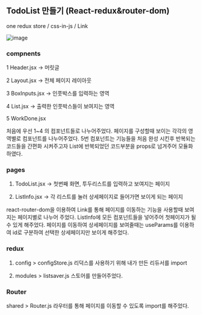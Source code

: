 ## TodoList 만들기 (React-redux&router-dom)
one redux store / css-in-js / Link

![image](https://user-images.githubusercontent.com/111853363/195377435-f19590a4-530a-4b02-8235-8e422362cb75.png)

### compnents
1 Header.jsx -> 머릿글

2 Layout.jsx -> 전체 페이지 레이아웃

3 BoxInputs.jsx -> 인풋박스를 입력하는 영역

4 List.jsx -> 출력한 인풋박스들이 보여지는 영역

5 WorkDone.jsx

처음에 우선 1~4 의 컴포넌트들로 나누어주었다. 
페이지를 구성할때 보이는 각각의 영역별로 컴포넌트를 나누어주었다.
5번 컴포넌트는 기능들을 처음 완성 시킨후 반복되는 코드들을 간편화 시켜주고자 
List에 반복되었던 코드부분을 props로 넘겨주어 모듈화 하였다.

### pages
1. TodoList.jsx -> 첫번째 화면, 투두리스트를 입력하고 보여지는 페이지

2. ListInfo.jsx -> 각 리스트를 눌러 상세페이지로 들어가면 보이게 되는 페이지

react-router-dom을 이용하여 Link를 통해 페이지를 이동하는 기능을 사용할때 보여지는 페이지별로 나누어 주었다.
ListInfo에 모든 컴포넌트들을 넣어주어 첫페이지가 될 수 있게 해주었다.
페이지를 이동하여 상세페이지를 보여줄때는 useParams를 이용하여 id로 구분하여 선택한 상세페이지만 보이게 해주었다.

### redux
1. config > configStore.js
리덕스를 사용하기 위해 내가 만든 리듀서를 import

2. modules > listsaver.js
스토어를 만들어주었다.

### Router
shared > Router.js
라우터를 통해 페이지를 이동할 수 있도록 import를 해주었다.
